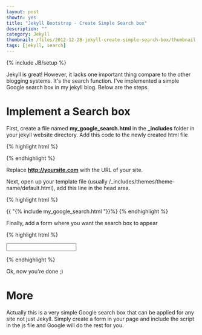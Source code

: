 ```yaml
---
layout: post
showtn: yes
title: "Jekyll Bootstrap - Create Simple Search box"
description: ""
category: Jekyll
thumbnail: /files/2012-12-28-jekyll-create-simple-search-box/thumbnail.jpg
tags: [jekyll, search]
---
```

{% include JB/setup %}

Jekyll is great! However, it lacks one important thing compare to the other blogging
systems. It's the search function. I've implemented a simple Google
search box in my jekyll blog. Below are the steps.

# Implement a Search box

First, create a file named **my_google_search.html** in the
<span><b>_includes</b></span> folder in your jekyll website directory. Add this
code to the newly created html file

<!-- more -->

{% highlight html %}
<script language="Javascript" type="text/javascript">
  function my_search_google()
  {
    var query = document.getElementById("my-google-search").value;
    window.open("http://google.com/search?q=" + query
	+ "%20site:" + "http://yoursite.com");
  }
</script>
{% endhighlight %}

Replace **http://yoursite.com** with the URL of your site.

Next, open up your template file (usually
/_includes/themes/theme-name/default.html), add this line in the head area.

{% highlight html %}
<!-- my custom google search -->
{{ "{% include my_google_search.html "}}%}
{% endhighlight %}

Finally, add a form where you want the search box to appear

{% highlight html %}
<!-- my custom google search -->
<form onsubmit="tmtxt_search_google()" >
  <input type="text" id="my-google-search">
</form>
{% endhighlight %}

Ok, now you're done ;)

# More

Actually this is a very simple Google search box that can be applied for any
site not just Jekyll. Simply create a form in your page and include the script
in the js file and Google will do the rest for you.
